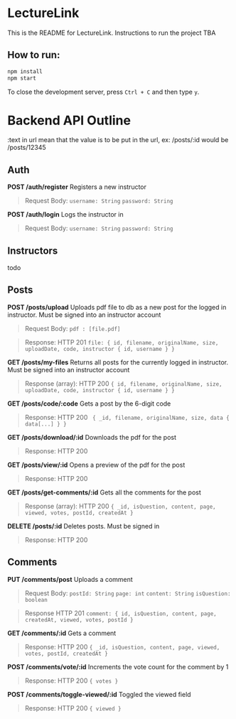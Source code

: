 ﻿# LectureLink

This is the README for LectureLink. Instructions to run the project TBA

## How to run:

```bash
npm install
npm start
```

To close the development server, press `Ctrl + C` and then type `y`.

# Backend API Outline
:text in url mean that the value is to be put in the url, ex:
/posts/:id would be /posts/12345

## Auth
**POST /auth/register**
Registers a new instructor
> Request Body:
> `username: String`
> `password: String`

**POST /auth/login**
Logs the instructor in
> Request Body:
> `username: String`
> `password: String`

## Instructors
todo

## Posts
**POST /posts/upload**
Uploads pdf file to db as a new post for the logged in instructor.
Must be signed into an instructor account
> Request Body: 
> `pdf : [file.pdf]`

> Response:
> HTTP 201
> `file: { id, filename, originalName, size, uploadDate, code, instructor { id, username } }`

**GET /posts/my-files**
Returns all posts for the currently logged in instructor.
Must be signed into an instructor account
> Response (array):
> HTTP 200
> `{ id, filename, originalName, size, uploadDate, code, instructor { id, username } }`

**GET /posts/code/:code**
Gets a post by the 6-digit code
> Response:
> HTTP 200
>` { _id, filename, originalName, size, data { data[...] } }`

**GET /posts/download/:id**
Downloads the pdf for the post 
> Response:
> HTTP 200

**GET /posts/view/:id**
Opens a preview of the pdf for the post
> Response:
> HTTP 200

**GET /posts/get-comments/:id**
Gets all the comments for the post
> Response (array):
> HTTP 200
> `{ _id, isQuestion, content, page, viewed, votes, postId, createdAt }`

**DELETE /posts/:id**
Deletes posts.
Must be signed in
> Response:
> HTTP 200

## Comments
**PUT /comments/post**
Uploads a comment
> Request Body:
> `postId: String`
> `page: int`
> `content: String`
> `isQuestion: boolean`

>Response
>HTTP 201
>`comment: { id, isQuestion, content, page, createdAt, viewed, votes, postId }`

**GET /comments/:id**
Gets a comment 
>Response:
>HTTP 200
>`{ _id, isQuestion, content, page, viewed, votes, postId, createdAt }`

**POST /comments/vote/:id**
Increments the vote count for the comment by 1
> Response:
> HTTP 200
> `{ votes }`

**POST /comments/toggle-viewed/:id**
Toggled the viewed field
> Response:
> HTTP 200
> `{ viewed }`



